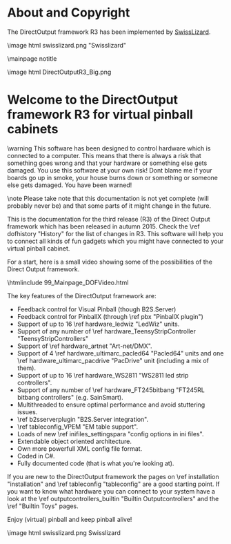 ﻿About and Copyright
=====
The DirectOutput framework R3 has been implemented by <a target="_blank" href="http://vpuniverse.com/forums/user/668-swisslizard/">SwissLizard</a>. 

\image html swisslizard.png "Swisslizard"



\mainpage notitle

\image html DirectOutputR3_Big.png 

Welcome to the DirectOutput framework R3 for virtual pinball cabinets
=====================================================================

\warning This software has been designed to control hardware which is connected to a computer. This means that there is always a risk that something goes wrong and that your hardware or something else gets damaged. You use this software at your own risk! Dont blame me if your boards go up in smoke, your house burns down or something or someone else gets damaged. You have been warned! 

\note Please take note that this documentation is not yet complete (will probably never be) and that some parts of it might change in the future. 

This is the documentation for the third release (R3) of the Direct Output framework which has been released in autumn 2015. Check the \ref dofhistory "History" for the list of changes in R3. This software will help you to connect all kinds of fun gadgets which you might have connected to your virtual pinball cabinet. 

For a start, here is a small video showing some of the possibilities of the Direct Output framework.

\htmlinclude 99_Mainpage_DOFVideo.html

The key features of the DirectOutput framework are:

* Feedback control for Visual Pinball (though B2S.Server)
* Feedback control for PinballX (through \ref pbx "PinballX plugin")
* Support of up to 16 \ref hardware_ledwiz "LedWiz" units.
* Support of any number of \ref hardware_TeensyStripController "TeensyStripControllers"
* Support of \ref hardware_artnet "Art-net/DMX".
* Support of 4 \ref hardware_ultimarc_pacled64 "Pacled64" units and one \ref hardware_ultimarc_pacdrive "PacDrive" unit (including a mix of them).
* Support of up to 16 \ref hardware_WS2811 "WS2811 led strip controllers".
* Support of any number of \ref hardware_FT245bitbang "FT245RL bitbang controllers" (e.g. SainSmart).
* Multithreaded to ensure optimal performance and avoid stuttering issues.
* \ref b2sserverplugin "B2S.Server integration".
* \ref tableconfig_VPEM "EM table support".
* Loads of new \ref inifiles_settingspara "config options in ini files".
* Extendable object oriented architecture.
* Own more powerfull XML config file format.
* Coded in C#.
* Fully documented code (that is what you're looking at).

If you are new to the DirectOutput framework the pages on \ref installation "installation" and \ref tableconfig "tableconfig" are a good starting point. If you want to know what hardware you can connect to your system have a look at the \ref outputcontrollers_builtin "Builtin Outputcontrollers" and the \ref "Builtin Toys" pages.

Enjoy (virtual) pinball and keep pinball alive!

\image html swisslizard.png Swisslizard
